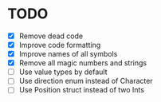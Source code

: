 # TODO

- [x] Remove dead code
- [x] Improve code formatting
- [x] Improve names of all symbols
- [x] Remove all magic numbers and strings
- [ ] Use value types by default
- [ ] Use direction enum instead of Character
- [ ] Use Position struct instead of two Ints
